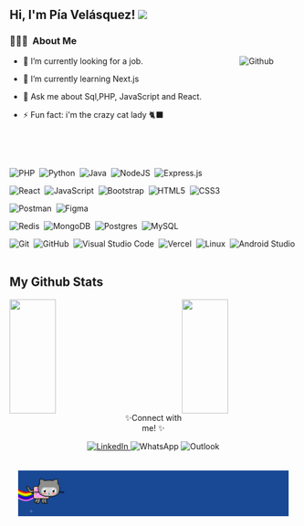 <h2> Hi, I'm Pía Velásquez! <img src="https://media.giphy.com/media/mGcNjsfWAjY5AEZNw6/giphy.gif" width="50"></h2>

### 👨🏻‍💻 &nbsp;About Me


<img width="20%"  align="right" alt="Github" src="https://res.cloudinary.com/dnvpep1sn/image/upload/v1738786180/24ea6371-0e02-46e4-a5b9-e51a0fae3e82_d9upka.webp" />

  - 🔭 I’m currently looking for a job.
  
- 🌱 I’m currently learning Next.js
  
- 💬 Ask me about Sql,PHP, JavaScript and React.
  
- ⚡ Fun fact: i'm the crazy cat lady 🐈‍⬛


<br>
<br>
<br>

<!--techStack-->

![PHP](https://img.shields.io/badge/php-%23777BB4.svg?style=for-the-badge&logo=php&logoColor=white)&nbsp;
![Python](https://img.shields.io/badge/python-3670A0?style=for-the-badge&logo=python&logoColor=ffdd54)&nbsp;
![Java](https://img.shields.io/badge/java-%23ED8B00.svg?style=for-the-badge&logo=java&logoColor=white)&nbsp;
![NodeJS](https://img.shields.io/badge/node.js-6DA55F?style=for-the-badge&logo=node.js&logoColor=white)&nbsp;
![Express.js](https://img.shields.io/badge/express.js-%23404d59.svg?style=for-the-badge&logo=express&logoColor=%2361DAFB)&nbsp;

![React](https://img.shields.io/badge/react-%2320232a.svg?style=for-the-badge&logo=react&logoColor=%2361DAFB)&nbsp;
![JavaScript](https://img.shields.io/badge/javascript-%23323330.svg?style=for-the-badge&logo=javascript&logoColor=%23F7DF1E)&nbsp;
![Bootstrap](https://img.shields.io/badge/bootstrap-%23563D7C.svg?style=for-the-badge&logo=bootstrap&logoColor=white)&nbsp;
![HTML5](https://img.shields.io/badge/html5-%23E34F26.svg?style=for-the-badge&logo=html5&logoColor=white)&nbsp;
![CSS3](https://img.shields.io/badge/css3-%231572B6.svg?style=for-the-badge&logo=css3&logoColor=white)&nbsp;


![Postman](https://img.shields.io/badge/Postman-FF6C37?style=for-the-badge&logo=postman&logoColor=white)&nbsp;
![Figma](https://img.shields.io/badge/figma-%23F24E1E.svg?style=for-the-badge&logo=figma&logoColor=white)&nbsp;


<!--database-->

![Redis](https://img.shields.io/badge/redis-%23DD0031.svg?style=for-the-badge&logo=redis&logoColor=white)&nbsp;
![MongoDB](https://img.shields.io/badge/MongoDB-%234ea94b.svg?style=for-the-badge&logo=mongodb&logoColor=white)&nbsp;
![Postgres](https://img.shields.io/badge/postgres-%23316192.svg?style=for-the-badge&logo=postgresql&logoColor=white)&nbsp;
![MySQL](https://img.shields.io/badge/mysql-4479A1.svg?style=for-the-badge&logo=mysql&logoColor=white)&nbsp;



<!--others -->

![Git](https://img.shields.io/badge/git-%23F05033.svg?style=for-the-badge&logo=git&logoColor=white)&nbsp;
![GitHub](https://img.shields.io/badge/github-%23121011.svg?style=for-the-badge&logo=github&logoColor=white)&nbsp;
![Visual Studio Code](https://img.shields.io/badge/Visual%20Studio%20Code-0078d7.svg?style=for-the-badge&logo=visual-studio-code&logoColor=white)&nbsp;
![Vercel](https://img.shields.io/badge/vercel-%23000000.svg?style=for-the-badge&logo=vercel&logoColor=white)&nbsp;
![Linux](https://img.shields.io/badge/Linux-FCC624?style=for-the-badge&logo=linux&logoColor=black)&nbsp;
![Android Studio](https://img.shields.io/badge/android%20studio-346ac1?style=for-the-badge&logo=android%20studio&logoColor=white)&nbsp;




<!-- GITHUB STATS -->

<h2>My Github Stats</h2>

<img align="left" width="40%" height="200px" src="https://github-readme-stats.vercel.app/api/top-langs/?username=piavelz&layout=compact&theme=github_dark&langs_count=10&exclude_repo=kasweb">
<img align = "right" width="40%"  height="200px" src="https://github-readme-stats.vercel.app/api?username=piavelz&count_private=true&show_icons=trueline_height=21&theme=github_dark">	
<br>
<br>
<br>
<br>
<br>
<br>
<br>
<br>
<br>
<br>

<h2></h2>
<p align="center">✨Connect with me! ✨</p>

<div  align="center">
  
<a href="https://www.linkedin.com/in/piavelasquezg/"> ![LinkedIn](https://img.shields.io/badge/linkedin-%230077B5.svg?style=for-the-badge&logo=linkedin&logoColor=white) </a>
<a> ![WhatsApp](https://img.shields.io/badge/WhatsApp-25D366?style=for-the-badge&logo=whatsapp&logoColor=white)</a>
<a> ![Outlook](https://img.shields.io/badge/Microsoft_Outlook-0078D4?style=for-the-badge&logo=microsoft-outlook&logoColor=white)<a/>
<br>
<br>
<br>
<img src="https://raw.githubusercontent.com/Niefee/niefee/master/assets/fly.webp" height="80px" />
</div>


